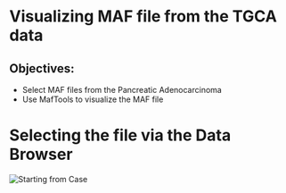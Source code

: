 # Visualizing MAF file from the TGCA data

## Objectives:

- Select MAF files from the Pancreatic Adenocarcinoma
- Use MafTools to visualize the MAF file

# Selecting the file via the Data Browser

![Starting from Case]()

